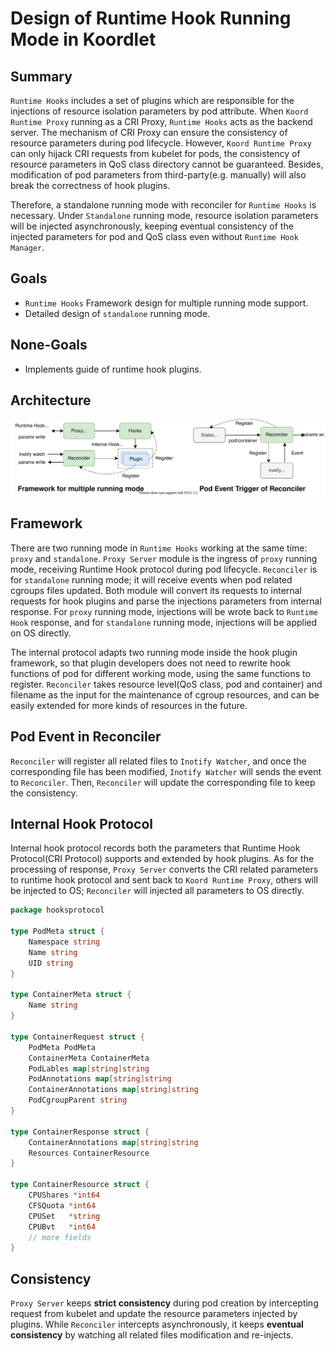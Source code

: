 # Design of Runtime Hook Running Mode in Koordlet

## Summary
`Runtime Hooks` includes a set of plugins which are responsible for the injections of resource isolation parameters 
by pod attribute. When `Koord Runtime Proxy` running as a CRI Proxy, `Runtime Hooks` acts as the backend server. The
mechanism of CRI Proxy can ensure the consistency of resource parameters during pod lifecycle. However, 
`Koord Runtime Proxy` can only hijack CRI requests from kubelet for pods, the consistency of resource parameters in
QoS class directory cannot be guaranteed. Besides, modification of pod parameters from third-party(e.g. manually) will
also break the correctness of hook plugins.

Therefore, a standalone running mode with reconciler for `Runtime Hooks` is necessary. Under `Standalone` running
mode, resource isolation parameters will be injected asynchronously, keeping eventual consistency of the injected
parameters for pod and QoS class even without `Runtime Hook Manager`.

## Goals
- `Runtime Hooks` Framework design for multiple running mode support.
- Detailed design of `standalone` running mode.

## None-Goals
- Implements guide of runtime hook plugins. 

## Architecture
![image](../images/koordlet-hooks-running-mode.svg)

## Framework
There are two running mode in `Runtime Hooks` working at the same time: `proxy` and `standalone`. `Proxy Server` module
is the ingress of `proxy` running mode, receiving Runtime Hook protocol during pod lifecycle. `Reconciler` is for
`standalone` running mode; it will receive events when pod related cgroups files updated. Both module will
convert its requests to internal requests for hook plugins and parse the injections parameters from internal response.
For `proxy` running mode, injections will be wrote back to `Runtime Hook` response, and for `standalone` running mode,
injections will be applied on OS directly.

The internal protocol adapts two running mode inside the hook plugin framework, so that plugin developers does not need 
to rewrite hook functions of pod for different working mode, using the same functions to register. `Reconciler` takes
resource level(QoS class, pod and container) and filename as the input for the maintenance of cgroup resources, and can
be easily extended for more kinds of resources in the future.

## Pod Event in Reconciler
`Reconciler` will register all related files to `Inotify Watcher`, and once the corresponding file has been modified, 
`Inotify Watcher` will sends the event to `Reconciler`. Then, `Reconciler` will update the corresponding file to keep
the consistency.

## Internal Hook Protocol
Internal hook protocol records both the parameters that Runtime Hook Protocol(CRI Protocol) supports and extended
by hook plugins. As for the processing of response, `Proxy Server` converts the CRI related parameters to runtime hook 
protocol and sent back to `Koord Runtime Proxy`, others will be injected to OS; `Reconciler` will injected all
parameters to OS directly.
```go
package hooksprotocol

type PodMeta struct {
	Namespace string
	Name string
	UID string
}

type ContainerMeta struct {
	Name string
}

type ContainerRequest struct {
	PodMeta PodMeta
	ContainerMeta ContainerMeta
	PodLables map[string]string
	PodAnnotations map[string]string
	ContainerAnnotations map[string]string
	PodCgroupParent string
}

type ContainerResponse struct {
	ContainerAnnotations map[string]string
	Resources ContainerResource
}

type ContainerResource struct {
	CPUShares *int64
	CFSQuota *int64
	CPUSet   *string
    CPUBvt   *int64
	// more fields
}
```

## Consistency
`Proxy Server` keeps **strict consistency** during pod creation by intercepting request from kubelet and update the 
resource parameters injected by plugins. While `Reconciler` intercepts asynchronously, it keeps **eventual consistency**
by watching all related files modification and re-injects.
